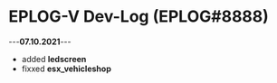# EPLOG-V Dev-Log (EPLOG#8888)

---**07.10.2021**---
- added **ledscreen**
- fixxed **esx_vehicleshop**
